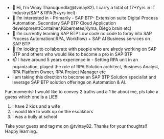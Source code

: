 - 👋 Hi, I’m Vinay Thanugundla(@tvinay82). I carry a total of 17+Yyrs in IT Industry(SAP & RPA(5+yrs incl)-   
- 👀 I’m interested in - Primarily - SAP BTP- Extension suite Digital Process Automation, Secondary SAP BTP Cloud Application development(Container,Kubernetes,Kyma, Diego brain etc)
- 🌱 I’m currently learning SAP BTP Low code no code to foray into SAP Process Automation(iRPA, Workflow) + SAP AI Business services on SAP BTP
- 💞️ I’m looking to collaborate with people who are alredy working on SAP BTP and others who would like to become a pro in SAP BTP
- 📫 I have around 5 years experience in - Setting RPA unit in an organization, played the role of RPA Solution architect, Business Analyst, RPA Platform Owner, RPA Project Manager etc
- I am taking this direction to become an SAP BTP Solution specialist and leverage SAP BTP solution offerings on Automation & AI.

Fun moments: 
I would like to convey 2 truths and a 1 lie about me, pls take a guess which one is a LIE!!! 
1) I have 2 kids and a wife
2) I would like to walk up on the escalators
3) I was a bully at school

Take your guess and tag me on @tvinay82. Thanks for your thoughts!! Happy learning..

<!---
tvinay82/tvinay82 is a ✨ special ✨ repository because its `README.md` (this file) appears on your GitHub profile.
You can click the Preview link to take a look at your changes.
--->
